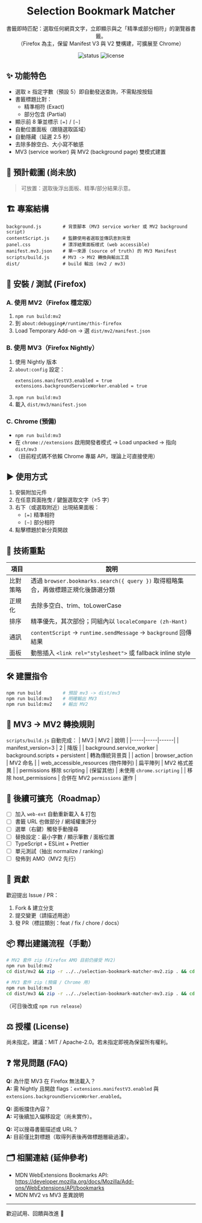 <div align="center">

# Selection Bookmark Matcher

書籤即時匹配：選取任何網頁文字，立即顯示與之「精準或部分相符」的瀏覽器書籤。<br/>
（Firefox 為主，保留 Manifest V3 與 V2 雙構建，可擴展至 Chrome）

<!-- Badges (可自行替換) -->
<img alt="status" src="https://img.shields.io/badge/status-experimental-orange" />
<img alt="license" src="https://img.shields.io/badge/license-TBD-lightgrey" />

</div>

## ✨ 功能特色
* 選取 ≥ 指定字數（預設 5）即自動發送查詢，不需點按按鈕
* 書籤標題比對：
  * 精準相符 (Exact)
  * 部分包含 (Partial)
* 顯示前 8 筆並標示 `[=]` / `[~]`
* 自動位置面板（跟隨選取區域）
* 自動隱藏（延遲 2.5 秒）
* 去除多餘空白、大小寫不敏感
* MV3 (service worker) 與 MV2 (background page) 雙模式建置

## 📸 預計截圖 (尚未放)
> 可放置：選取後浮出面板、精準/部分結果示意。

## 🏗 專案結構
```
background.js        # 背景腳本 (MV3 service worker 或 MV2 background script)
contentScript.js     # 監聽使用者選取並傳訊息到背景
panel.css            # 漂浮結果面板樣式 (web accessible)
manifest.mv3.json    # 單一來源 (source of truth) 的 MV3 Manifest
scripts/build.js     # MV3 -> MV2 轉換與輸出工具
dist/                # build 輸出 (mv2 / mv3)
```

## 🔧 安裝 / 測試 (Firefox)
### A. 使用 MV2（Firefox 穩定版）
1. `npm run build:mv2`
2. 到 `about:debugging#/runtime/this-firefox`
3. Load Temporary Add-on → 選 `dist/mv2/manifest.json`

### B. 使用 MV3（Firefox Nightly）
1. 使用 Nightly 版本
2. `about:config` 設定：
	```
	extensions.manifestV3.enabled = true
	extensions.backgroundServiceWorker.enabled = true
	```
3. `npm run build:mv3`
4. 載入 `dist/mv3/manifest.json`

### C. Chrome (預備)
* `npm run build:mv3`
* 在 `chrome://extensions` 啟用開發者模式 → Load unpacked → 指向 `dist/mv3`
* （目前程式碼不依賴 Chrome 專屬 API，理論上可直接使用）

## ▶️ 使用方式
1. 安裝附加元件
2. 在任意頁面拖曳 / 鍵盤選取文字（≥5 字）
3. 右下（或選取附近）出現結果面板：
	* `[=]` 精準相符
	* `[~]` 部分相符
4. 點擊標題於新分頁開啟

## 🧠 技術重點
| 項目 | 說明 |
|------|------|
| 比對策略 | 透過 `browser.bookmarks.search({ query })` 取得粗略集合，再做標題正規化後篩選分類 |
| 正規化 | 去除多空白、trim、toLowerCase |
| 排序 | 精準優先，其次部份；同組內以 `localeCompare (zh-Hant)` |
| 通訊 | `contentScript` → `runtime.sendMessage` → `background` 回傳結果 |
| 面板 | 動態插入 `<link rel="stylesheet">` 或 fallback inline style |

## 🛠 建置指令
```bash
npm run build        # 預設 mv3 -> dist/mv3
npm run build:mv3    # 明確輸出 MV3
npm run build:mv2    # 輸出 MV2
```

## 🔄 MV3 → MV2 轉換規則
`scripts/build.js` 自動完成：
| MV3 | MV2 | 說明 |
|-----|-----|------|
| manifest_version=3 | 2 | 降版 |
| background.service_worker | background.scripts + persistent | 轉為傳統背景頁 |
| action | browser_action | MV2 命名 |
| web_accessible_resources (物件陣列) | 扁平陣列 | MV2 格式差異 |
| permissions 移除 scripting | (保留其他) | 未使用 `chrome.scripting` |
| 移除 host_permissions | 合併在 MV2 `permissions` 運作 |

## 🧪 後續可擴充（Roadmap）
- [ ] 加入 `web-ext` 自動重新載入 & 打包
- [ ] 書籤 URL 也做部分 / 網域權重評分
- [ ] 選單（右鍵）觸發手動搜尋
- [ ] 替換設定：最小字數 / 顯示筆數 / 面板位置
- [ ] TypeScript + ESLint + Prettier
- [ ] 單元測試（抽出 normalize / ranking）
- [ ] 發佈到 AMO（MV2 先行）

## 🤝 貢獻
歡迎提出 Issue / PR：
1. Fork & 建立分支
2. 提交變更（請描述用途）
3. 發 PR（標註類別：feat / fix / chore / docs）

## 📦 釋出建議流程（手動）
```bash
# MV2 套件 zip (Firefox AMO 目前仍接受 MV2)
npm run build:mv2
cd dist/mv2 && zip -r ../../selection-bookmark-matcher-mv2.zip . && cd -

# MV3 套件 zip (預備 / Chrome 用)
npm run build:mv3
cd dist/mv3 && zip -r ../../selection-bookmark-matcher-mv3.zip . && cd -
```
（可日後改成 `npm run release`）

## ⚖️ 授權 (License)
尚未指定。建議：MIT / Apache-2.0。若未指定即視為保留所有權利。

## ❓ 常見問題 (FAQ)
**Q:** 為什麼 MV3 在 Firefox 無法載入？  
**A:** 需 Nightly 且開啟 flags：`extensions.manifestV3.enabled` 與 `extensions.backgroundServiceWorker.enabled`。

**Q:** 面板擋住內容？  
**A:** 可後續加入偏移設定（尚未實作）。

**Q:** 可以搜尋書籤描述或 URL？  
**A:** 目前僅比對標題（取得列表後再做標題層級過濾）。

## 🗂 相關連結 (延伸參考)
- MDN WebExtensions Bookmarks API: https://developer.mozilla.org/docs/Mozilla/Add-ons/WebExtensions/API/bookmarks
- MDN MV2 vs MV3 差異說明

---
歡迎試用、回饋與改進 🙌

